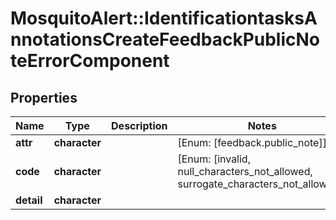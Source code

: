 # MosquitoAlert::IdentificationtasksAnnotationsCreateFeedbackPublicNoteErrorComponent


## Properties
Name | Type | Description | Notes
------------ | ------------- | ------------- | -------------
**attr** | **character** |  | [Enum: [feedback.public_note]] 
**code** | **character** |  | [Enum: [invalid, null_characters_not_allowed, surrogate_characters_not_allowed]] 
**detail** | **character** |  | 


